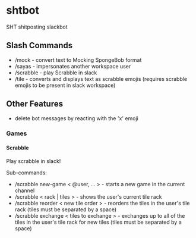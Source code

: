 # shtbot
SHT shitposting slackbot

## Slash Commands
* /mock - convert text to Mocking SpongeBob format
* /sayas - impersonates another workspace user
* /scrabble - play Scrabble in slack
* /tile - converts and displays text as scrabble emojis (requires scrabble emojis to be present in slack workspace)

## Other Features
* delete bot messages by reacting with the 'x' emoji

### Games

#### Scrabble
Play scrabble in slack!  

Sub-commands:
* /scrabble new-game < @user, ... > - starts a new game in the current channel
* /scrabble < rack | tiles > - shows the user's current tile rack
* /scrabble reorder < new tile order > - reorders the tiles in the user's tile rack (tiles must be separated by a space)
* /scrabble exchange < tiles to exchange > - exchanges up to all of the tiles in the user's tile rack for new tiles (tiles must be separated by a space)